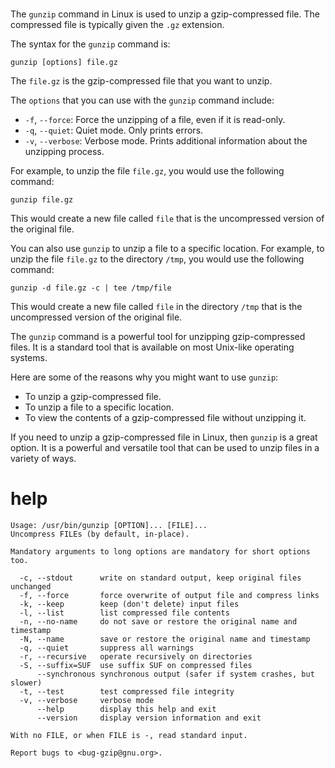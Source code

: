 # 

The `gunzip` command in Linux is used to unzip a gzip-compressed file. The compressed file is typically given the `.gz` extension.

The syntax for the `gunzip` command is:

```
gunzip [options] file.gz
```

The `file.gz` is the gzip-compressed file that you want to unzip.

The `options` that you can use with the `gunzip` command include:

* `-f`, `--force`: Force the unzipping of a file, even if it is read-only.
* `-q`, `--quiet`: Quiet mode. Only prints errors.
* `-v`, `--verbose`: Verbose mode. Prints additional information about the unzipping process.

For example, to unzip the file `file.gz`, you would use the following command:

```
gunzip file.gz
```

This would create a new file called `file` that is the uncompressed version of the original file.

You can also use `gunzip` to unzip a file to a specific location. For example, to unzip the file `file.gz` to the directory `/tmp`, you would use the following command:

```
gunzip -d file.gz -c | tee /tmp/file
```

This would create a new file called `file` in the directory `/tmp` that is the uncompressed version of the original file.

The `gunzip` command is a powerful tool for unzipping gzip-compressed files. It is a standard tool that is available on most Unix-like operating systems.

Here are some of the reasons why you might want to use `gunzip`:

* To unzip a gzip-compressed file.
* To unzip a file to a specific location.
* To view the contents of a gzip-compressed file without unzipping it.

If you need to unzip a gzip-compressed file in Linux, then `gunzip` is a great option. It is a powerful and versatile tool that can be used to unzip files in a variety of ways.


  
# help

```
Usage: /usr/bin/gunzip [OPTION]... [FILE]...
Uncompress FILEs (by default, in-place).

Mandatory arguments to long options are mandatory for short options too.

  -c, --stdout      write on standard output, keep original files unchanged
  -f, --force       force overwrite of output file and compress links
  -k, --keep        keep (don't delete) input files
  -l, --list        list compressed file contents
  -n, --no-name     do not save or restore the original name and timestamp
  -N, --name        save or restore the original name and timestamp
  -q, --quiet       suppress all warnings
  -r, --recursive   operate recursively on directories
  -S, --suffix=SUF  use suffix SUF on compressed files
      --synchronous synchronous output (safer if system crashes, but slower)
  -t, --test        test compressed file integrity
  -v, --verbose     verbose mode
      --help        display this help and exit
      --version     display version information and exit

With no FILE, or when FILE is -, read standard input.

Report bugs to <bug-gzip@gnu.org>.
```
